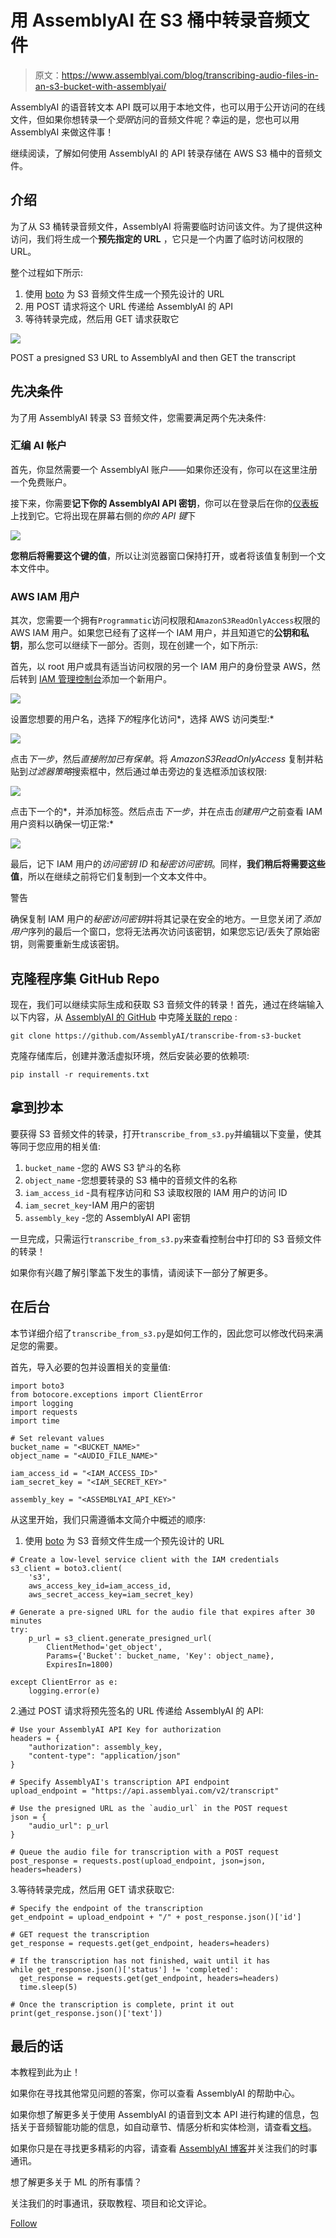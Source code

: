 # 用 AssemblyAI 在 S3 桶中转录音频文件

> 原文：<https://www.assemblyai.com/blog/transcribing-audio-files-in-an-s3-bucket-with-assemblyai/>

AssemblyAI 的语音转文本 API 既可以用于本地文件，也可以用于公开访问的在线文件，但如果你想转录一个*受限*访问的音频文件呢？幸运的是，您也可以用 AssemblyAI 来做这件事！

继续阅读，了解如何使用 AssemblyAI 的 API 转录存储在 AWS S3 桶中的音频文件。

## 介绍

为了从 S3 桶转录音频文件，AssemblyAI 将需要临时访问该文件。为了提供这种访问，我们将生成一个**预先指定的 URL** ，它只是一个内置了临时访问权限的 URL。

整个过程如下所示:

1.  使用 [boto](http://boto.cloudhackers.com/en/latest/) 为 S3 音频文件生成一个预先设计的 URL
2.  用 POST 请求将这个 URL 传递给 AssemblyAI 的 API
3.  等待转录完成，然后用 GET 请求获取它

![](img/73c313d79986a0a2f94ca6bf9f11c63e.png)

POST a presigned S3 URL to AssemblyAI and then GET the transcript

## 先决条件

为了用 AssemblyAI 转录 S3 音频文件，您需要满足两个先决条件:

### 汇编 AI 帐户

首先，你显然需要一个 AssemblyAI 账户——如果你还没有，你可以在这里注册一个免费账户。

接下来，你需要**记下你的 AssemblyAI API 密钥**，你可以在登录后在你的[仪表板](https://app.assemblyai.com/)上找到它。它将出现在屏幕右侧的*你的 API 键*下

![](img/dc87965729435c4ab6f5d440a75a37dd.png)

**您稍后将需要这个键的值**，所以让浏览器窗口保持打开，或者将该值复制到一个文本文件中。

### AWS IAM 用户

其次，您需要一个拥有`Programmatic`访问权限和`AmazonS3ReadOnlyAccess`权限的 AWS IAM 用户。如果您已经有了这样一个 IAM 用户，并且知道它的**公钥和私钥**，那么您可以继续下一部分。否则，现在创建一个，如下所示:

首先，以 root 用户或具有适当访问权限的另一个 IAM 用户的身份登录 AWS，然后转到 [IAM 管理控制台](https://us-east-1.console.aws.amazon.com/iamv2/home#/users)添加一个新用户。

![](img/0a6a1fb22ffaaa251f616fea7996ead4.png)

设置您想要的用户名，选择*下的*程序化访问*，选择 AWS 访问类型:*

![](img/4d3cf352f932c45ddd17793381874047.png)

点击*下一步*，然后*直接附加已有保单*。将 *AmazonS3ReadOnlyAccess* 复制并粘贴到*过滤器策略*搜索框中，然后通过单击旁边的复选框添加该权限:

![](img/48fc4ab25d8af33558a2175f24f4369f.png)

点击下一个的*，并添加标签。然后点击*下一步*，并在点击*创建用户*之前查看 IAM 用户资料以确保一切正常:*

![](img/40f53afab80ec7fcdca854773b7ff793.png)

最后，记下 IAM 用户的*访问密钥 ID* 和*秘密访问密钥*。同样，**我们稍后将需要这些值**，所以在继续之前将它们复制到一个文本文件中。

警告

确保复制 IAM 用户的*秘密访问密钥*并将其记录在安全的地方。一旦您关闭了*添加用户*序列的最后一个窗口，您将无法再次访问该密钥，如果您忘记/丢失了原始密钥，则需要重新生成该密钥。

## 克隆程序集 GitHub Repo

现在，我们可以继续实际生成和获取 S3 音频文件的转录！首先，通过在终端输入以下内容，从 [AssemblyAI 的 GitHub](https://github.com/AssemblyAI) 中克隆[关联的 repo](https://github.com/AssemblyAI/transcribe-from-s3-bucket) :

```
git clone https://github.com/AssemblyAI/transcribe-from-s3-bucket
```

克隆存储库后，创建并激活虚拟环境，然后安装必要的依赖项:

```
pip install -r requirements.txt
```

## 拿到抄本

要获得 S3 音频文件的转录，打开`transcribe_from_s3.py`并编辑以下变量，使其等同于您应用的相关值:

1.  `bucket_name` -您的 AWS S3 铲斗的名称
2.  `object_name` -您想要转录的 S3 桶中的音频文件的名称
3.  `iam_access_id` -具有程序访问和 S3 读取权限的 IAM 用户的访问 ID
4.  `iam_secret_key`-IAM 用户的密钥
5.  `assembly_key` -您的 AssemblyAI API 密钥

一旦完成，只需运行`transcribe_from_s3.py`来查看控制台中打印的 S3 音频文件的转录！

如果你有兴趣了解引擎盖下发生的事情，请阅读下一部分了解更多。

## 在后台

本节详细介绍了`transcribe_from_s3.py`是如何工作的，因此您可以修改代码来满足您的需要。

首先，导入必要的包并设置相关的变量值:

```
import boto3
from botocore.exceptions import ClientError
import logging
import requests
import time

# Set relevant values
bucket_name = "<BUCKET_NAME>"
object_name = "<AUDIO_FILE_NAME>"

iam_access_id = "<IAM_ACCESS_ID>"
iam_secret_key = "<IAM_SECRET_KEY>"

assembly_key = "<ASSEMBLYAI_API_KEY>"
```

从这里开始，我们只需遵循本文简介中概述的顺序:

1.  使用 [boto](http://boto.cloudhackers.com/en/latest/) 为 S3 音频文件生成一个预先设计的 URL

```
# Create a low-level service client with the IAM credentials
s3_client = boto3.client(
    's3', 
    aws_access_key_id=iam_access_id,
    aws_secret_access_key=iam_secret_key)

# Generate a pre-signed URL for the audio file that expires after 30 minutes
try:
    p_url = s3_client.generate_presigned_url(
        ClientMethod='get_object',
        Params={'Bucket': bucket_name, 'Key': object_name},
        ExpiresIn=1800)

except ClientError as e:
    logging.error(e)
```

2.通过 POST 请求将预先签名的 URL 传递给 AssemblyAI 的 API:

```
# Use your AssemblyAI API Key for authorization
headers = {
    "authorization": assembly_key,
    "content-type": "application/json"
}

# Specify AssemblyAI's transcription API endpoint
upload_endpoint = "https://api.assemblyai.com/v2/transcript"

# Use the presigned URL as the `audio_url` in the POST request
json = {
    "audio_url": p_url
}

# Queue the audio file for transcription with a POST request
post_response = requests.post(upload_endpoint, json=json, headers=headers)
```

3.等待转录完成，然后用 GET 请求获取它:

```
# Specify the endpoint of the transcription
get_endpoint = upload_endpoint + "/" + post_response.json()['id']

# GET request the transcription
get_response = requests.get(get_endpoint, headers=headers)

# If the transcription has not finished, wait until it has
while get_response.json()['status'] != 'completed':
  get_response = requests.get(get_endpoint, headers=headers)
  time.sleep(5)

# Once the transcription is complete, print it out
print(get_response.json()['text'])
```

## 最后的话

本教程到此为止！

如果你在寻找其他常见问题的答案，你可以查看 AssemblyAI 的帮助中心。

如果你想了解更多关于使用 AssemblyAI 的语音到文本 API 进行构建的信息，包括关于音频智能功能的信息，如自动章节、情感分析和实体检测，请查看[文档](https://docs.assemblyai.com/)。

如果你只是在寻找更多精彩的内容，请查看 [AssemblyAI 博客](https://www.assemblyai.com/blog)并关注我们的时事通讯。

想了解更多关于 ML 的所有事情？

关注我们的时事通讯，获取教程、项目和论文评论。

[Follow](https://assemblyai.us17.list-manage.com/subscribe?u=cb9db7b18b274c2d402a56c5f&id=2116bf7c68)